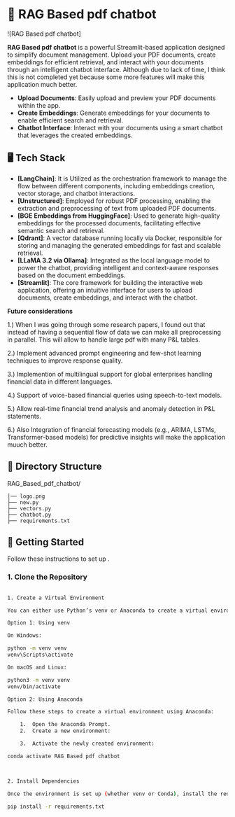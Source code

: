# 📄 RAG Based pdf chatbot

![RAG Based pdf chatbot]

**RAG Based pdf chatbot** is a powerful Streamlit-based application designed to simplify document management. Upload your PDF documents, create embeddings for efficient retrieval, and interact with your documents through an intelligent chatbot interface. Although due to lack of time, I think this is not completed yet because some more features will make this application much better.

- **Upload Documents**: Easily upload and preview your PDF documents within the app.
- **Create Embeddings**: Generate embeddings for your documents to enable efficient search and retrieval.
- **Chatbot Interface**: Interact with your documents using a smart chatbot that leverages the created embeddings.

## 🖥️ Tech Stack

- **[LangChain]**: It is Utilized as the orchestration framework to manage the flow between different components, including embeddings creation, vector storage, and chatbot interactions.
- **[Unstructured]**: Employed for robust PDF processing, enabling the extraction and preprocessing of text from uploaded PDF documents.
- **[BGE Embeddings from HuggingFace]**: Used to generate high-quality embeddings for the processed documents, facilitating effective semantic search and retrieval.
- **[Qdrant]**: A vector database running locally via Docker, responsible for storing and managing the generated embeddings for fast and scalable retrieval.
- **[LLaMA 3.2 via Ollama]**: Integrated as the local language model to power the chatbot, providing intelligent and context-aware responses based on the document embeddings.
- **[Streamlit]**: The core framework for building the interactive web application, offering an intuitive interface for users to upload documents, create embeddings, and interact with the chatbot.

**Future considerations**

1.) When I was going through some research papers, I found out that instead of having a sequential flow of data we can make all preprocessing in parallel. This will allow to handle large pdf with many P&L tables.

2.) Implement advanced prompt engineering and few-shot learning techniques to improve response quality.

3.) Implemention of multilingual support for global enterprises handling financial data in different languages.

4.) Support of voice-based financial queries using speech-to-text models.

5.) Allow real-time financial trend analysis and anomaly detection in P&L statements.

6.) Also Integration of financial forecasting models (e.g., ARIMA, LSTMs, Transformer-based models) for predictive insights will make the application muuch better.

## 📁 Directory Structure

RAG_Based_pdf_chatbot/

```
│── logo.png
├── new.py
├── vectors.py
├── chatbot.py
├── requirements.txt
```

## 🚀 Getting Started

Follow these instructions to set up .

### 1. Clone the Repository

```bash

1. Create a Virtual Environment

You can either use Python’s venv or Anaconda to create a virtual environment for managing dependencies.

Option 1: Using venv

On Windows:

python -m venv venv
venv\Scripts\activate

On macOS and Linux:

python3 -m venv venv
venv/bin/activate

Option 2: Using Anaconda

Follow these steps to create a virtual environment using Anaconda:

	1.	Open the Anaconda Prompt.
	2.	Create a new environment:

	3.	Activate the newly created environment:

conda activate RAG Based pdf chatbot



2. Install Dependencies

Once the environment is set up (whether venv or Conda), install the required dependencies using requirements.txt:

pip install -r requirements.txt



```
